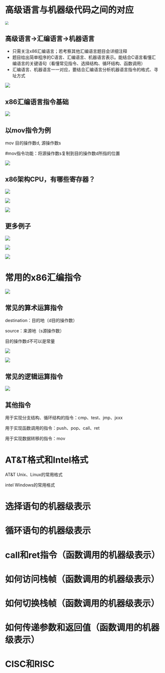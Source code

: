 # 高级语言与机器级代码之间的对应

<img src="1.png" style="zoom:67%;" />

## 高级语言->汇编语言->机器语言

- 只需关注x86汇编语言；若考察其他汇编语言题目会详细注释
- 题目给出简单程序的C语言、汇编语言、机器语言表示。能结合C语言看懂汇编语言的关键语句（看懂常见指令、选择结构、循环结构、函数调用）
- 汇编语言、机器语言一一对应，要结合汇编语言分析机器语言指令的格式、寻址方式

![](2.png)

## x86汇编语言指令基础

![](3.png)

## 以mov指令为例

mov 目的操作数d, 源操作数s

#mov指令功能：将源操作数s复制到目的操作数d所指的位置

![](4.png)

## x86架构CPU，有哪些寄存器？

![](5.png)

![](6.png)

![](7.png)

## 更多例子

![](8.png)

![](9.png)

![](10.png)

# 常用的x86汇编指令

![](11.png)

## 常见的算术运算指令

destination：目的地（d目的操作数）

source：来源地（s源操作数）

目的操作数d不可以是常量

![](12.png)

![](13.png)

## 常见的逻辑运算指令

![](14.png)

## 其他指令

用于实现分支结构、循环结构的指令：cmp、test、jmp、jxxx

用于实现函数调用的指令：push、pop、call、ret

用于实现数据转移的指令：mov

# AT&T格式和Intel格式

AT&T Unix、Linux的常用格式

intel Windows的常用格式

# 选择语句的机器级表示

# 循环语句的机器级表示

# call和ret指令（函数调用的机器级表示）

# 如何访问栈帧（函数调用的机器级表示）

# 如何切换栈帧（函数调用的机器级表示）

# 如何传递参数和返回值（函数调用的机器级表示）

# CISC和RISC
